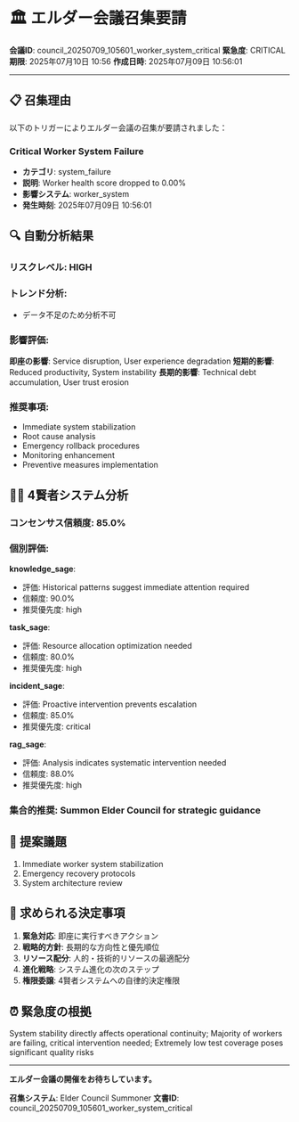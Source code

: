 # 🏛️ エルダー会議召集要請

**会議ID**: council_20250709_105601_worker_system_critical
**緊急度**: CRITICAL
**期限**: 2025年07月10日 10:56
**作成日時**: 2025年07月09日 10:56:01

---

## 📋 **召集理由**

以下のトリガーによりエルダー会議の召集が要請されました：


### Critical Worker System Failure
- **カテゴリ**: system_failure
- **説明**: Worker health score dropped to 0.00%
- **影響システム**: worker_system
- **発生時刻**: 2025年07月09日 10:56:01


## 🔍 **自動分析結果**

### リスクレベル: HIGH

### トレンド分析:
- データ不足のため分析不可

### 影響評価:
**即座の影響**: Service disruption, User experience degradation
**短期的影響**: Reduced productivity, System instability
**長期的影響**: Technical debt accumulation, User trust erosion

### 推奨事項:
- Immediate system stabilization
- Root cause analysis
- Emergency rollback procedures
- Monitoring enhancement
- Preventive measures implementation


## 🧙‍♂️ **4賢者システム分析**

### コンセンサス信頼度: 85.0%

### 個別評価:

**knowledge_sage**:
- 評価: Historical patterns suggest immediate attention required
- 信頼度: 90.0%
- 推奨優先度: high


**task_sage**:
- 評価: Resource allocation optimization needed
- 信頼度: 80.0%
- 推奨優先度: high


**incident_sage**:
- 評価: Proactive intervention prevents escalation
- 信頼度: 85.0%
- 推奨優先度: critical


**rag_sage**:
- 評価: Analysis indicates systematic intervention needed
- 信頼度: 88.0%
- 推奨優先度: high


### 集合的推奨: Summon Elder Council for strategic guidance


## 📝 **提案議題**

1. Immediate worker system stabilization
2. Emergency recovery protocols
3. System architecture review

## 🎯 **求められる決定事項**

1. **緊急対応**: 即座に実行すべきアクション
2. **戦略的方針**: 長期的な方向性と優先順位
3. **リソース配分**: 人的・技術的リソースの最適配分
4. **進化戦略**: システム進化の次のステップ
5. **権限委譲**: 4賢者システムへの自律的決定権限

## ⏰ **緊急度の根拠**

System stability directly affects operational continuity; Majority of workers are failing, critical intervention needed; Extremely low test coverage poses significant quality risks

---

**エルダー会議の開催をお待ちしています。**

**召集システム**: Elder Council Summoner
**文書ID**: council_20250709_105601_worker_system_critical
